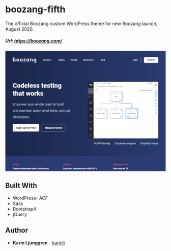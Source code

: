 # boozang-fifth

The official Boozang custom WordPress theme for new Boozang launch, August 2020.

##### Url: https://boozang.com/

![Screenshot](/screenshot.jpg?raw=true "Screenshot")

## Built With

- WordPress- ACF
- Sass
- Bootstrap4
- jQuery

## Author

- **Karin Ljunggren** - [karinlj](https://github.com/karinlj)
